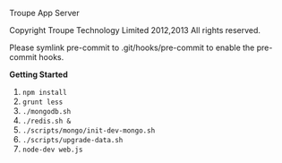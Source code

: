 Troupe App Server

Copyright Troupe Technology Limited 2012,2013
All rights reserved.


Please symlink pre-commit to .git/hooks/pre-commit to enable the pre-commit hooks.

__Getting Started__

1.	`npm install`
2.	`grunt less`
3.	`./mongodb.sh`
4.	`./redis.sh &`
5.	`./scripts/mongo/init-dev-mongo.sh`
6.	`./scripts/upgrade-data.sh`
7.	`node-dev web.js`
